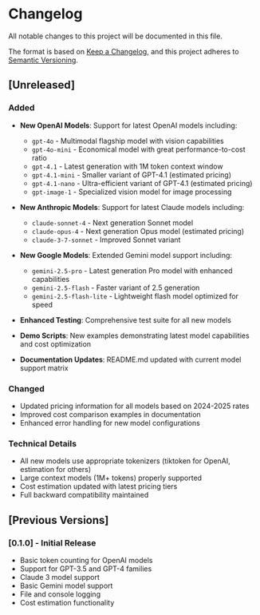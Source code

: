 # Changelog

All notable changes to this project will be documented in this file.

The format is based on [Keep a Changelog](https://keepachangelog.com/en/1.0.0/),
and this project adheres to [Semantic Versioning](https://semver.org/spec/v2.0.0.html).

## [Unreleased]

### Added
- **New OpenAI Models**: Support for latest OpenAI models including:
  - `gpt-4o` - Multimodal flagship model with vision capabilities
  - `gpt-4o-mini` - Economical model with great performance-to-cost ratio
  - `gpt-4.1` - Latest generation with 1M token context window
  - `gpt-4.1-mini` - Smaller variant of GPT-4.1 (estimated pricing)
  - `gpt-4.1-nano` - Ultra-efficient variant of GPT-4.1 (estimated pricing)
  - `gpt-image-1` - Specialized vision model for image processing

- **New Anthropic Models**: Support for latest Claude models including:
  - `claude-sonnet-4` - Next generation Sonnet model
  - `claude-opus-4` - Next generation Opus model (estimated pricing)
  - `claude-3-7-sonnet` - Improved Sonnet variant

- **New Google Models**: Extended Gemini model support including:
  - `gemini-2.5-pro` - Latest generation Pro model with enhanced capabilities
  - `gemini-2.5-flash` - Faster variant of 2.5 generation
  - `gemini-2.5-flash-lite` - Lightweight flash model optimized for speed

- **Enhanced Testing**: Comprehensive test suite for all new models
- **Demo Scripts**: New examples demonstrating latest model capabilities and cost optimization
- **Documentation Updates**: README.md updated with current model support matrix

### Changed
- Updated pricing information for all models based on 2024-2025 rates
- Improved cost comparison examples in documentation
- Enhanced error handling for new model configurations

### Technical Details
- All new models use appropriate tokenizers (tiktoken for OpenAI, estimation for others)
- Large context models (1M+ tokens) properly supported
- Cost estimation updated with latest pricing tiers
- Full backward compatibility maintained

## [Previous Versions]

### [0.1.0] - Initial Release
- Basic token counting for OpenAI models
- Support for GPT-3.5 and GPT-4 families
- Claude 3 model support
- Basic Gemini model support
- File and console logging
- Cost estimation functionality
